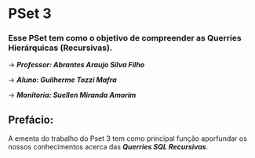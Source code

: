 # PSet 3
### Esse PSet tem como o objetivo de compreender as Querries Hierárquicas (Recursivas).

-> ***Professor: Abrantes Araujo Silva Filho***

-> ***Aluno: Guilherme Tozzi Mafra***

-> ***Monitoria: Suellen Miranda Amorim***

## Prefácio:
A ementa do trabalho do Pset 3 tem como principal função aporfundar os nossos conhecimentos acerca das ***Querries SQL Recursivas***.


